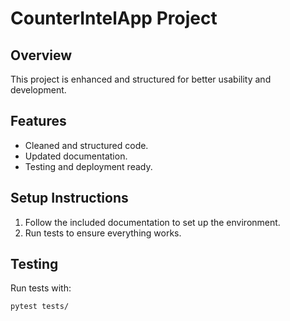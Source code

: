 # CounterIntelApp Project

## Overview
This project is enhanced and structured for better usability and development.

## Features
- Cleaned and structured code.
- Updated documentation.
- Testing and deployment ready.

## Setup Instructions
1. Follow the included documentation to set up the environment.
2. Run tests to ensure everything works.

## Testing
Run tests with:
```bash
pytest tests/
```
